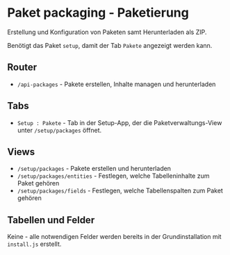 # Paket packaging - Paketierung

Erstellung und Konfiguration von Paketen samt Herunterladen als ZIP.

Benötigt das Paket `setup`, damit der Tab `Pakete` angezeigt werden kann.

## Router

* `/api-packages` - Pakete erstellen, Inhalte managen und herunterladen

## Tabs

* `Setup : Pakete` - Tab in der Setup-App, der die Paketverwaltungs-View unter `/setup/packages` öffnet.

## Views

* `/setup/packages` - Pakete erstellen und herunterladen
* `/setup/packages/entities` - Festlegen, welche Tabelleninhalte zum Paket gehören
* `/setup/packages/fields` - Festlegen, welche Tabellenspalten zum Paket gehören

## Tabellen und Felder

Keine - alle notwendigen Felder werden bereits in der Grundinstallation mit `install.js` erstellt.
